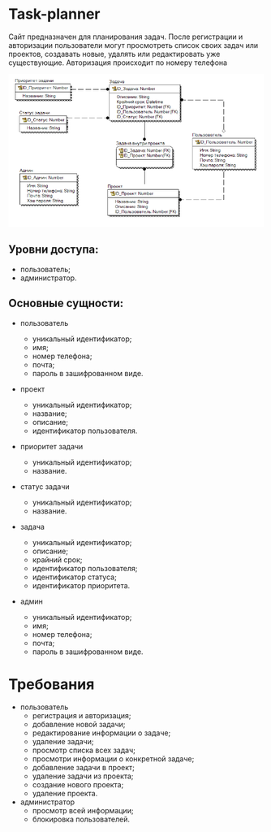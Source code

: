 # Task-planner
Сайт предназначен для планирования задач. После регистрации и авторизации пользователи могут просмотреть список своих задач или проектов, создавать новые, удалять или редактировать уже существующие. Авторизация происходит по номеру телефона

![model](https://github.com/Jerist/Task-planner/blob/main/Планировщик%20задач.png)

## Уровни доступа:
- пользователь;
- администратор.

## Основные сущности:
- пользователь
  - уникальный идентификатор;
  - имя;
  - номер телефона;
  - почта;
  - пароль в зашифрованном виде.

- проект
  - уникальный идентификатор;
  - название;
  - описание;
  - идентификатор пользователя.

- приоритет задачи
  - уникальный идентификатор;
  - название.

- статус задачи
  - уникальный идентификатор;
  - название.

- задача
  - уникальный идентификатор;
  - описание;
  - крайний срок;
  - идентификатор пользователя;
  - идентификатор статуса;
  - идентификатор приоритета.

- админ
  - уникальный идентификатор;
  - имя;
  - номер телефона;
  - почта;
  - пароль в зашифрованном виде.
 
# Требования
- пользователь
  - регистрация и авторизация;
  - добавление новой задачи;
  - редактирование информации о задаче;
  - удаление задачи;
  - просмотр списка всех задач;
  - просмотри информации о конкретной задаче;
  - добавление задачи в проект;
  - удаление задачи из проекта;
  - создание нового проекта;
  - удаление проекта.
- администратор
  - просмотр всей информации;
  - блокировка пользователей.
